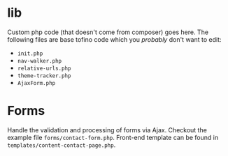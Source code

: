 # lib

Custom php code (that doesn't come from composer) goes here. The following files are base tofino code which you *probably* don't want to edit:

* `init.php`
* `nav-walker.php`
* `relative-urls.php`
* `theme-tracker.php`
* `AjaxForm.php`

# Forms

Handle the validation and processing of forms via Ajax. Checkout the example file `forms/contact-form.php`. Front-end template can be found in `templates/content-contact-page.php`.
